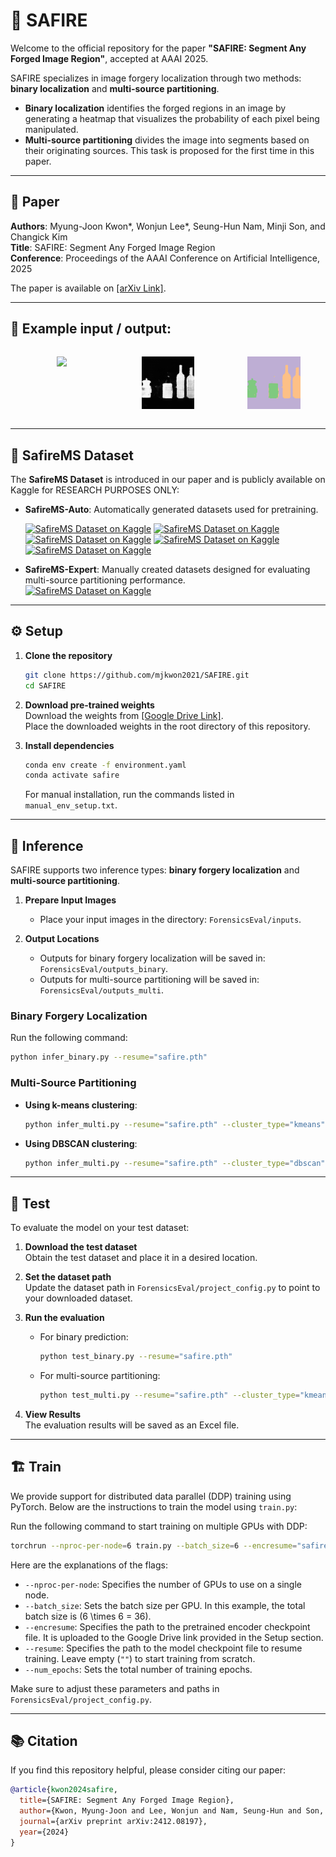 # 💎 SAFIRE

Welcome to the official repository for the paper **"SAFIRE: Segment Any Forged Image Region"**, accepted at AAAI 2025.

SAFIRE specializes in image forgery localization through two methods: **binary localization** and **multi-source partitioning**.  
- **Binary localization** identifies the forged regions in an image  by generating a heatmap that visualizes the probability of each pixel being manipulated.
- **Multi-source partitioning** divides the image into segments based on their originating sources. This task is proposed for the first time in this paper.

---

## 📄 Paper

**Authors**: Myung-Joon Kwon*, Wonjun Lee*, Seung-Hun Nam, Minji Son, and Changick Kim  
**Title**: SAFIRE: Segment Any Forged Image Region  
**Conference**: Proceedings of the AAAI Conference on Artificial Intelligence, 2025  

The paper is available on [[arXiv Link]](https://arxiv.org/abs/2412.08197).

---
## 🎨 Example input / output:

<div style="display: flex; justify-content: space-between; gap: 5px;">
  <figure style="text-align: center; width: 250px;">
    <img src="https://github.com/mjkwon2021/SAFIRE/blob/main/ForensicsEval/inputs/safire_example.png" width="250px">
  </figure>
  
  <figure style="text-align: center; width: 250px;">
    <img src="https://github.com/mjkwon2021/SAFIRE/blob/main/ForensicsEval/outputs_binary/safire_example.png.png" width="250px">
  </figure>
  
  <figure style="text-align: center; width: 250px;">
    <img src="https://github.com/mjkwon2021/SAFIRE/blob/main/ForensicsEval/outputs_multi/safire_example.png.png" width="250px">
  </figure>
</div>

---

## 🎁 SafireMS Dataset

The **SafireMS Dataset** is introduced in our paper and is publicly available on Kaggle for RESEARCH PURPOSES ONLY:  

- **SafireMS-Auto**: Automatically generated datasets used for pretraining.

   [![SafireMS Dataset on Kaggle](https://img.shields.io/badge/Kaggle-SafireMS--Auto_Splicing-red?logo=kaggle&style=flat)](https://www.kaggle.com/datasets/qsii24/safire-safirems-auto-splicing-dataset)
   [![SafireMS Dataset on Kaggle](https://img.shields.io/badge/Kaggle-SafireMS--Auto_CopyMove-orange?logo=kaggle&style=flat)](https://www.kaggle.com/datasets/qsii24/safire-safirems-auto-copymove-dataset)
   [![SafireMS Dataset on Kaggle](https://img.shields.io/badge/Kaggle-SafireMS--Auto_Removal_Part1/2-yellow?logo=kaggle&style=flat)](https://www.kaggle.com/datasets/qsii24/safire-safirems-auto-removal-part-12)
   [![SafireMS Dataset on Kaggle](https://img.shields.io/badge/Kaggle-SafireMS--Auto_Removal_Part2/2-green?logo=kaggle&style=flat)](https://www.kaggle.com/datasets/qsii24/safire-safirems-auto-removal-part-22)
   [![SafireMS Dataset on Kaggle](https://img.shields.io/badge/Kaggle-SafireMS--Auto_Generative_Reconstruction-blue?logo=kaggle&style=flat)](https://www.kaggle.com/datasets/qsii24/safire-safirems-auto-generative-reconstruction)

- **SafireMS-Expert**: Manually created datasets designed for evaluating multi-source partitioning performance.  
   [![SafireMS Dataset on Kaggle](https://img.shields.io/badge/Kaggle-SafireMS--Expert-blueviolet?logo=kaggle&style=flat)](https://www.kaggle.com/datasets/qsii24/safire-safirems-expert-multi-source-dataset)

---

## ⚙️ Setup

1. **Clone the repository**  
   ```bash
   git clone https://github.com/mjkwon2021/SAFIRE.git
   cd SAFIRE
   ```


2. **Download pre-trained weights**  
   Download the weights from [[Google Drive Link]](https://drive.google.com/drive/folders/1NRxep2G42OnVwCR9sGdf1iPqhCUrGmv2).  
   Place the downloaded weights in the root directory of this repository.


3. **Install dependencies**
   ```bash
   conda env create -f environment.yaml
   conda activate safire
   ```
   For manual installation, run the commands listed in `manual_env_setup.txt`.

---

## 🚀 Inference

SAFIRE supports two inference types: **binary forgery localization** and **multi-source partitioning**.

1. **Prepare Input Images**  
   - Place your input images in the directory: `ForensicsEval/inputs`.

2. **Output Locations**  
   - Outputs for binary forgery localization will be saved in: `ForensicsEval/outputs_binary`.  
   - Outputs for multi-source partitioning will be saved in: `ForensicsEval/outputs_multi`.

### Binary Forgery Localization
Run the following command:
```bash
python infer_binary.py --resume="safire.pth"
```

### Multi-Source Partitioning
- **Using k-means clustering**:
  ```bash
  python infer_multi.py --resume="safire.pth" --cluster_type="kmeans" --kmeans_cluster_num=3
  ```
- **Using DBSCAN clustering**:
  ```bash
  python infer_multi.py --resume="safire.pth" --cluster_type="dbscan" --dbscan_eps=0.2 --dbscan_min_samples=1
  ```

---
## 🧪 Test

To evaluate the model on your test dataset:

1. **Download the test dataset**  
   Obtain the test dataset and place it in a desired location.


2. **Set the dataset path**  
   Update the dataset path in `ForensicsEval/project_config.py` to point to your downloaded dataset.


3. **Run the evaluation**  
   - For binary prediction:
     ```bash
     python test_binary.py --resume="safire.pth"
     ```
   - For multi-source partitioning:
     ```bash
     python test_multi.py --resume="safire.pth" --cluster_type="kmeans" --kmeans_cluster_num=3
     ```

4. **View Results**  
   The evaluation results will be saved as an Excel file.

---
## 🏗️ Train

We provide support for distributed data parallel (DDP) training using PyTorch. Below are the instructions to train the model using `train.py`:



Run the following command to start training on multiple GPUs with DDP:

```bash
torchrun --nproc-per-node=6 train.py --batch_size=6 --encresume="safire_encoder_pretrained.pth" --resume="" --num_epochs=150
```

Here are the explanations of the flags:
- `--nproc-per-node`: Specifies the number of GPUs to use on a single node.
- `--batch_size`: Sets the batch size per GPU. In this example, the total batch size is \(6 \times 6 = 36\).
- `--encresume`: Specifies the path to the pretrained encoder checkpoint file. It is uploaded to the Google Drive link provided in the Setup section.
- `--resume`: Specifies the path to the model checkpoint file to resume training. Leave empty (`""`) to start training from scratch.
- `--num_epochs`: Sets the total number of training epochs.

Make sure to adjust these parameters and paths in `ForensicsEval/project_config.py`.


---

## 📚 Citation

If you find this repository helpful, please consider citing our paper:

[//]: # (AAAI version:)

[//]: # (```bibtex)

[//]: # (@inproceedings{kwon2025safire,)

[//]: # (  title={SAFIRE: Segment Any Forged Image Region},)

[//]: # (  author={Kwon, Myung-Joon and Lee, Wonjun and Nam, Seung-Hun and Son, Minji and Kim, Changick},)

[//]: # (  booktitle={Proceedings of the AAAI Conference on Artificial Intelligence},)

[//]: # (  year={2025})

[//]: # (})

[//]: # (```)
[//]: # (arXiv version:)
```bibtex
@article{kwon2024safire,
  title={SAFIRE: Segment Any Forged Image Region},
  author={Kwon, Myung-Joon and Lee, Wonjun and Nam, Seung-Hun and Son, Minji and Kim, Changick},
  journal={arXiv preprint arXiv:2412.08197},
  year={2024}
}
```
